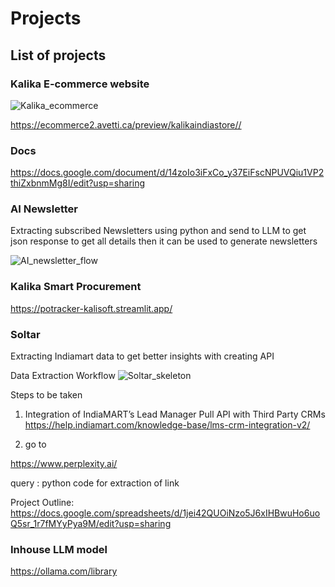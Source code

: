 # Projects 

## List of projects 
### Kalika E-commerce website


![Kalika_ecommerce](https://github.com/user-attachments/assets/eb59cc75-5a2a-4e65-96d8-c3338a6abbb4)
   
https://ecommerce2.avetti.ca/preview/kalikaindiastore//

### Docs 
https://docs.google.com/document/d/14zoIo3iFxCo_y37EiFscNPUVQiu1VP2thiZxbnmMg8I/edit?usp=sharing

### AI Newsletter
Extracting subscribed Newsletters using python and send to LLM to get json response to get all details then it can be used to generate newsletters  


![AI_newsletter_flow](https://github.com/user-attachments/assets/4aadc3d3-630a-4fb6-8fe5-c23565784e03)


### Kalika Smart Procurement

https://potracker-kalisoft.streamlit.app/


### Soltar
Extracting Indiamart data to get better insights with creating API

Data Extraction Workflow 
![Soltar_skeleton](https://github.com/user-attachments/assets/a41d1cea-b62b-4e36-8f26-525ad40a537e)


Steps to be taken 
1. Integration of IndiaMART’s Lead Manager Pull API with Third Party CRMs
https://help.indiamart.com/knowledge-base/lms-crm-integration-v2/

2. go to 

https://www.perplexity.ai/ 

query : python code for extraction of link <above link>   

Project Outline: https://docs.google.com/spreadsheets/d/1jei42QUOiNzo5J6xIHBwuHo6uoQ5sr_1r7fMYyPya9M/edit?usp=sharing

### Inhouse LLM model 
https://ollama.com/library
